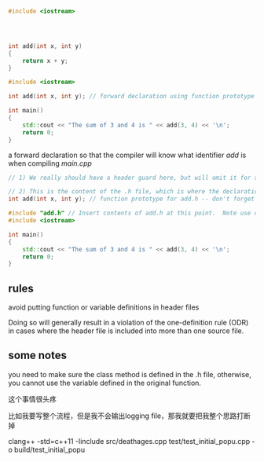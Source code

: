 ```cpp
#include <iostream>





```









```cpp
int add(int x, int y)
{
    return x + y;
}

```



```cpp
#include <iostream>

int add(int x, int y); // forward declaration using function prototype

int main()
{
    std::cout << "The sum of 3 and 4 is " << add(3, 4) << '\n';
    return 0;
}
```



 a forward declaration so that the compiler will know what identifier *add* is when compiling *main.cpp*



```cpp
// 1) We really should have a header guard here, but will omit it for simplicity (we'll cover header guards in the next lesson)

// 2) This is the content of the .h file, which is where the declarations go
int add(int x, int y); // function prototype for add.h -- don't forget the semicolon!

```



```cpp
#include "add.h" // Insert contents of add.h at this point.  Note use of double quotes here.
#include <iostream>

int main()
{
    std::cout << "The sum of 3 and 4 is " << add(3, 4) << '\n';
    return 0;
}
```







## rules 

avoid putting function or variable definitions in header files

Doing so will generally result in a violation of the one-definition rule (ODR) in cases where the header file is included into more than one source file.





## some notes

you need to make sure the class method is defined in the .h file, 
otherwise, you cannot use the variable defined in the original function.



这个事情很头疼

比如我要写整个流程，但是我不会输出logging file，那我就要把我整个思路打断掉





clang++ -std=c++11 -Iinclude src/deathages.cpp test/test_initial_popu.cpp -o build/test_initial_popu


